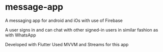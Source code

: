 # message-app
A messaging app for android and iOs with use of Firebase

A user signs in and can chat with other signed-in users in similar fashion as with WhatsApp

Developed with Flutter
Used MVVM and Streams for this app
